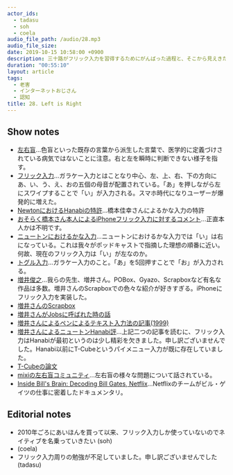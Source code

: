 ```yaml
---
actor_ids:
  - tadasu
  - soh
  - coela
audio_file_path: /audio/28.mp3
audio_file_size: 
date: 2019-10-15 10:58:00 +0900
description: 三十路がフリック入力を習得するためにがんばった過程と、そこから見えきた認知問題(左右盲、文字認識、記憶法、自分の中の文字盤)、おすすめのNetflixについて話しました。
duration: "00:55:10"
layout: article
tags: 
  - 老害
  - インターネットおじさん
  - 認知
title: 28. Left is Right
---
```


## Show notes
- [左右盲](http://d.hatena.ne.jp/keyword/%BA%B8%B1%A6%CC%D5)...色盲といった既存の言葉から派生した言葉で、医学的に定義づけされている病気ではないことに注意。右と左を瞬時に判断できない様子を指す。
- [フリック入力](https://ja.wikipedia.org/wiki/%E3%83%95%E3%83%AA%E3%83%83%E3%82%AF%E5%85%A5%E5%8A%9B)...ガラケー入力とはことなり中心、左、上、右、下の方向にあ、い、う、え、おの五個の母音が配置されている。「あ」を押しながら左にスワイプすることで「い」が入力される。スマホ時代になりユーザーが爆発的に増えた。
- [NewtonにおけるHanabiの特許](http://www.j-tokkyo.com/2000/G06F/JP2000-112636.shtml)...橋本佳幸さんによるかな入力の特許
- [おそらく橋本さん本人によるiPhoneフリック入力に対するコメント](https://newtonjapan.com/blogO/)...正直本人かは不明です。
- [ニュートンにおけるかな入力](https://www.clubnewton.com/newton/Hanabi.html)...ニュートンにおけるかな入力では「い」は右になっている。これは我々がポッドキャストで指摘した理想の順番に近い。何故、現在のフリック入力は「い」が左なのか。
- [トグル入力](https://ja.wikipedia.org/wiki/%E3%83%88%E3%82%B0%E3%83%AB%E5%85%A5%E5%8A%9B)...ガラケー入力のこと。「あ」を5回押すことで「お」が入力される。
- [増井俊之](https://ja.wikipedia.org/wiki/%E5%A2%97%E4%BA%95%E4%BF%8A%E4%B9%8B)...我らの先生、増井さん。POBox、Gyazo、Scrapboxなど有名な作品は多数。増井さんのScrapboxでの色々な紹介が好きすぎる。iPhoneにフリック入力を実装した。
- [増井さんのScrapbox](https://scrapbox.io/masui/)
- [増井さんがJobsに呼ばれた時の話](https://scrapbox.io/masui/%E3%82%B8%E3%83%A7%E3%83%96%E3%82%BA%E3%81%9F%E3%82%93%E3%81%A8%E3%81%AE%E9%81%AD%E9%81%87)
- [増井さんによるペンによるテキスト入力法の記事(1999)](http://www.pitecan.com/UnixMagazine/PDF/if9901.pdf)
- [増井さんによるニュートンHanabi評](https://twitter.com/masui/status/320032821450264576)...上記二つの記事を読むに、フリック入力はHanabiが最初というのは少し精彩を欠きました。申し訳ございませんでした。Hanabi以前にT-Cubeというパイメニュー入力が既に存在していました。
- [T-Cubeの論文](https://dl.acm.org/citation.cfm?doid=191666.191761)
- [mixiの左右盲コミュニティ](https://mixi.jp/view_community.pl?id=4294730)...左右盲の様々な問題について話されている。
- [Inside Bill's Brain: Decoding Bill Gates, Netflix](https://www.netflix.com/title/80184771)...Netflixのチームがビル・ゲイツの仕事に密着したドキュメンタリ。

## Editorial notes
- 2010年ごろにあいほんを買って以来、フリック入力しか使っていないのでネイティブを名乗っていきたい (soh)
- (coela)
- フリック入力周りの勉強が不足していました。申し訳ございませんでした (tadasu)
